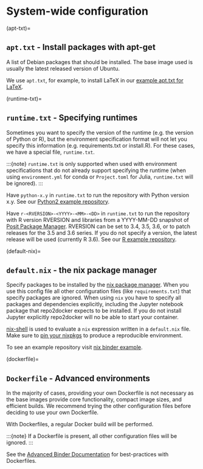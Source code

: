 # System-wide configuration


(apt-txt)=

## `apt.txt` - Install packages with apt-get

A list of Debian packages that should be installed. The base image used is usually the latest released
version of Ubuntu.

We use `apt.txt`, for example, to install LaTeX in our
[example apt.txt for LaTeX](https://github.com/binder-examples/latex/blob/HEAD/apt.txt).



(runtime-txt)=

## `runtime.txt` - Specifying runtimes

Sometimes you want to specify the version of the runtime
(e.g. the version of Python or R),
but the environment specification format will not let you specify this information
(e.g. requirements.txt or install.R).
For these cases, we have a special file, `runtime.txt`.

:::{note}
`runtime.txt` is only supported when used with environment specifications
that do not already support specifying the runtime
(when using `environment.yml` for conda or `Project.toml` for Julia,
`runtime.txt` will be ignored).
:::

Have `python-x.y` in `runtime.txt` to run the repository with Python version x.y.
See our [Python2 example repository](https://github.com/binder-examples/python2_runtime/blob/HEAD/runtime.txt).

Have `r-<RVERSION>-<YYYY>-<MM>-<DD>` in `runtime.txt` to run the repository with R version RVERSION and libraries from a YYYY-MM-DD snapshot of [Posit Package Manager](https://packagemanager.posit.co/client/#/repos/2/overview).
RVERSION can be set to 3.4, 3.5, 3.6, or to patch releases for the 3.5 and 3.6 series.
If you do not specify a version, the latest release will be used (currently R 3.6).
See our [R example repository](https://github.com/binder-examples/r/blob/HEAD/runtime.txt).

(default-nix)=

## `default.nix` - the nix package manager

Specify packages to be installed by the [nix package manager](https://github.com/NixOS/nixpkgs).
When you use this config file all other configuration files (like `requirements.txt`)
that specify packages are ignored. When using `nix` you have to specify all
packages and dependencies explicitly, including the Jupyter notebook package that
repo2docker expects to be installed. If you do not install Jupyter explicitly
repo2docker will no be able to start your container.

[nix-shell](https://nixos.org/nix/manual/#sec-nix-shell) is used to evaluate
a `nix` expression written in a `default.nix` file. Make sure to
[pin your nixpkgs](https://discourse.nixos.org/t/nixops-pinning-nixpkgs/734)
to produce a reproducible environment.

To see an example repository visit
[nix binder example](https://github.com/binder-examples/nix).

(dockerfile)=

## `Dockerfile` - Advanced environments

In the majority of cases, providing your own Dockerfile is not necessary as the base
images provide core functionality, compact image sizes, and efficient builds. We recommend
trying the other configuration files before deciding to use your own Dockerfile.

With Dockerfiles, a regular Docker build will be performed.

:::{note}
If a Dockerfile is present, all other configuration files will be ignored.
:::

See the [Advanced Binder Documentation](https://mybinder.readthedocs.io/en/latest/tutorials/dockerfile.html) for
best-practices with Dockerfiles.
